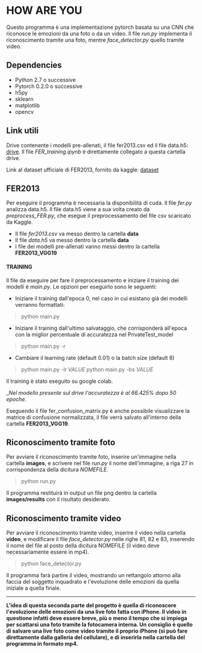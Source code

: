 # __HOW ARE YOU__

Questo programma è una implementazione pytorch basata su una CNN che riconosce le emozioni da una foto o da un video. 
Il file _run.py_ implementa il riconoscimento tramite una foto, mentre _face_detector.py_ quello tramite video.

## Dependencies

 - Python 2.7 o successive
 - Pytorch 0.2.0 o successive
 - h5py
 - sklearn
 - matplotlib
 - opencv

## Link utili

Drive contenente i modelli pre-allenati, il file fer2013.csv ed il file data.h5: [drive](https://drive.google.com/drive/folders/1Po7uqMJ4h6-bmLjkRgXph1rGs7-xzrLV).
Il file _FER_training.ipynb_ è direttamente collegato a questa cartella drive.

Link al dataset ufficiale di FER2013, fornito da kaggle: [dataset](https://www.kaggle.com/c/challenges-in-representation-learning-facial-expression-recognition-challenge/data)

## FER2013
Per eseguire il programma è necessaria la disponibilità di cuda. Il file _fer.py_ analizza data.h5. Il file data.h5 viene a sua volta creato da _preprocess_FER.py_, che esegue il preprocessamento del file csv scaricato da Kaggle.

- Il file _fer2013.csv_ va messo dentro la cartella **data**
- Il file _data.h5_ va messo dentro la cartella **data**
- I file dei modelli pre-allenati vanno messi dentro la cartella **FER2013_VGG19**

#### TRAINING
Il file da eseguire per fare il preprocessamento e iniziare il training dei modelli è _main.py_. Le opzioni per eseguirlo sono le seguenti:
- Iniziare il training dall'epoca 0, nel caso in cui esistano già dei modelli verranno formattati:
> python main.py
- Iniziare il training dall'ultimo salvataggio, che corrisponderà all'epoca con la miglior percentuale di accuratezza nel PrivateTest_model
> python main.py -r
- Cambiare il learning rate (default 0.01) o la batch size (default 8)
> python main.py -lr _VALUE_
> python main.py -bs _VALUE_

Il training è stato eseguito su google colab.

__Nel modello presente sul drive l'accuratezza è al 66.425% dopo 50 epoche._

Eseguendo il file fer_confusion_matrix.py è anche possibile visualizzare la matrice di confusione normalizzata, il file verrà salvato all'interno della cartella **FER2013_VGG19**.

## Riconoscimento tramite foto

Per avviare il riconoscimento tramite foto, inserire un'immagine nella cartella **images**, e scrivere nel file _run.py_ il nome dell'immagine, a riga 27 in corrispondenza della dicitura _NOMEFILE_.
> python run.py

Il programma restituirà in output un file png dentro la cartella **images/results** con il risultato desiderato.

## Riconoscimento tramite video
Per avviare il riconoscimento tramite video, inserire il video nella cartella **video**, e modificare il file _face_detector.py_ nelle righe 81, 82 e 83, inserendo il nome del file al posto della dicitura NOMEFILE (il video deve necessariamente essere in mp4).
> python face_detector.py

Il programma farà partire il video, mostrando un rettangolo attorno alla faccia del soggetto inquadrato e l'evoluzione delle emozioni da quella iniziale a quella finale.

---

__L'idea di questa seconda parte del progetto è quella di riconoscere l'evoluzione delle emozioni da una live foto fatta con iPhone. Il video in questione infatti deve essere breve, più o meno il tempo che si impiega per scattarsi una foto tramite la fotocamera interna. Un consiglio è quello di salvare una live foto come video tramite il proprio iPhone (si può fare direttamente dalla galleria del cellulare), e di inserirla nella cartella del programma in formato mp4.__


